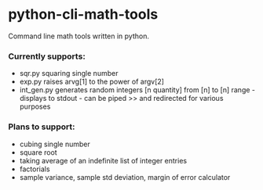# python-cli-math-tools
Command line math tools written in python. 



### Currently supports:

- sqr.py squaring single number
- exp.py raises arvg[1] to the power of argv[2]
- int_gen.py generates random integers [n quantity] from [n] to [n] range - displays to stdout - can be piped >> and redirected for various purposes





### Plans to support:

- cubing single number
- square root
- taking average of an indefinite list of integer entries
- factorials
- sample variance, sample std deviation, margin of error calculator















